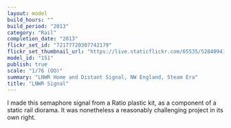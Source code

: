 ```yaml
---
layout: model
build_hours: ""
build_period: "2013"
category: "Rail"
completion_date: "2013"
flickr_set_id: "72177720307742179"
flickr_set_thumbnail_url: "https://live.staticflickr.com/65535/52840941604_3d2e7ee78e_m.jpg"
model_id: "151"
publish: true
scale: "1/76 (OO)"
summary: "LNWR Home and Distant Signal, NW England, Steam Era"
title: "LNWR Signal"
---
```


I made this semaphore signal from a Ratio plastic kit, as a component of a static rail diorama. It was nonetheless a reasonably challenging project in its own right.
